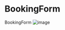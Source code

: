 # BookingForm
BookingForm
![image](https://github.com/johnsontopno/BookingForm/assets/66691981/610b6718-4dbe-463a-ae22-403aa6d17bbf)
